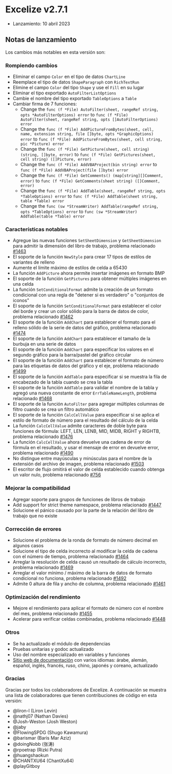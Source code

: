 # Excelize v2.7.1

* Lanzamiento: 10 abril 2023

## Notas de lanzamiento

Los cambios más notables en esta versión son:

### Rompiendo cambios

* Eliminar el campo `Color` en el tipo de datos `ChartLine`
* Reemplace el tipo de datos `ShapeParagraph` con `RichTextRun`
* Elimine el campo `Color` del tipo `Shape` y use el `Fill` en su lugar
* Eliminar el tipo exportado `AutoFilterListOptions`
* Cambie el nombre del tipo exportado `TableOptions` a `Table`
* Cambiar firma de 7 funciones:
  * Change the `func (f *File) AutoFilter(sheet, rangeRef string, opts *AutoFilterOptions) error` to `func (f *File) AutoFilter(sheet, rangeRef string, opts []AutoFilterOptions) error`
  * Change the `func (f *File) AddPictureFromBytes(sheet, cell, name, extension string, file []byte, opts *GraphicOptions) error` to `func (f *File) AddPictureFromBytes(sheet, cell string, pic *Picture) error`
  * Change the `func (f *File) GetPicture(sheet, cell string) (string, []byte, error)` to `func (f *File) GetPictures(sheet, cell string) ([]Picture, error)`
  * Change the `func (f *File) AddVBAProject(bin string) error` to `func (f *File) AddVBAProject(file []byte) error`
  * Change the `func (f *File) GetComments() (map[string][]Comment, error)` to `func (f *File) GetComments(sheet string) ([]Comment, error)`
  * Change the `func (f *File) AddTable(sheet, rangeRef string, opts *TableOptions) error` to `func (f *File) AddTable(sheet string, table *Table) error`
  * Change the `func (sw *StreamWriter) AddTable(rangeRef string, opts *TableOptions) error` to `func (sw *StreamWriter) AddTable(table *Table) error`

### Características notables

* Agregue las nuevas funciones `SetSheetDimension` y `GetSheetDimension` para admitir la dimensión del libro de trabajo, problema relacionado [#1463](https://github.com/xuri/excelize/issues/1463)
* El soporte de la función `NewStyle` para crear 17 tipos de estilos de variantes de relleno
* Aumente el límite máximo de estilos de celda a 65430
* La función `AddPicture` ahora permite insertar imágenes en formato BMP
* El soporte de la función `GetPictures` para obtener múltiples imágenes en una celda
* La función `SetConditionalFormat` admite la creación de un formato condicional con una regla de "detener si es verdadero" o "conjuntos de iconos"
* El soporte de la función `SetConditionalFormat` para establecer el color del borde y crear un color sólido para la barra de datos de color, problema relacionado [#1462](https://github.com/xuri/excelize/issues/1462)
* El soporte de la función `AddChart` para establecer el formato para el relleno sólido de la serie de datos del gráfico, problema relacionado [#1474](https://github.com/xuri/excelize/issues/1474)
* El soporte de la función `AddChart` para establecer el tamaño de la burbuja en una serie de datos
* El soporte de la función `AddChart` para especificar los valores en el segundo gráfico para la barra/pastel del gráfico circular
* El soporte de la función `AddChart` para establecer el formato de número para las etiquetas de datos del gráfico y el eje, problema relacionado [#1499](https://github.com/xuri/excelize/issues/1499)
* El soporte de la función `AddTable` para especificar si se muestra la fila de encabezado de la tabla cuando se crea la tabla
* El soporte de la función `AddTable` para validar el nombre de la tabla y agregó una nueva constante de error `ErrTableNameLength`, problema relacionado [#1468](https://github.com/xuri/excelize/issues/1468)
* El soporte de la función `AutoFilter` para agregar múltiples columnas de filtro cuando se crea un filtro automático
* El soporte de la función `CalcCellValue` para especificar si se aplica el estilo de formato de número para el resultado del cálculo de la celda
* La función `CalcCellValue` admite caracteres de doble byte para funciones de fórmula: LEFT, LEN, LENB, MID, MIDB, RIGHT y RIGHTB, problema relacionado [#1476](https://github.com/xuri/excelize/issues/1476)
* La función `CalcCellValue` ahora devuelve una cadena de error de fórmula en el resultado, y usar el mensaje de error en devuelve error, problema relacionado [#1490](https://github.com/xuri/excelize/issues/1490)
* No distingue entre mayúsculas y minúsculas para el nombre de la extensión del archivo de imagen, problema relacionado [#1503](https://github.com/xuri/excelize/issues/1503)
* El escritor de flujo omitirá el valor de celda establecido cuando obtenga un valor nulo, problema relacionado [#756](https://github.com/xuri/excelize/issues/756)

### Mejorar la compatibilidad

* Agregar soporte para grupos de funciones de libros de trabajo
* Add support for strict theme namespace, problema relacionado [#1447](https://github.com/xuri/excelize/issues/1447)
* Solucione el pánico causado por la parte de la relación del libro de trabajo que no existe

### Corrección de errores

* Solucione el problema de la ronda de formato de número decimal en algunos casos
* Solucione el tipo de celda incorrecto al modificar la celda de cadena con el número de tiempo, problema relacionado [#1464](https://github.com/xuri/excelize/issues/1464)
* Arreglar la resolución de celda causó un resultado de cálculo incorrecto, problema relacionado [#1469](https://github.com/xuri/excelize/issues/1469)
* Arreglar el valor mínimo / máximo de la barra de datos de formato condicional no funciona, problema relacionado [#1492](https://github.com/xuri/excelize/issues/1492)
* Admite 0 altura de fila y ancho de columna, problema relacionado [#1461](https://github.com/xuri/excelize/issues/1461)

### Optimización del rendimiento

* Mejore el rendimiento para aplicar el formato de número con el nombre del mes, problema relacionado [#1455](https://github.com/xuri/excelize/issues/1455)
* Acelerar para verificar celdas combinadas, problema relacionado [#1448](https://github.com/xuri/excelize/issues/1448)

### Otros

* Se ha actualizado el módulo de dependencias
* Pruebas unitarias y godoc actualizado
* Uso del nombre especializado en variables y funciones
* [Sitio web de documentación](https://xuri.me/excelize) con varios idiomas: árabe, alemán, español, inglés, francés, ruso, chino, japonés y coreano, actualizado

### Gracias

Gracias por todos los colaboradores de Excelize. A continuación se muestra una lista de colaboradores que tienen contribuciones de código en esta versión:

* @liron-l (Liron Levin)
* @nathj07 (Nathan Davies)
* @Josh-Weston (Josh Weston)
* @jaby
* @FlowingSPDG (Shugo Kawamura)
* @barismar (Baris Mar Aziz)
* @doingNobb (张涛)
* @rpoetrap (Rizki Putra)
* @huangshaokun
* @CHANTXU64 (ChantXu64)
* @playGitboy
